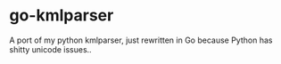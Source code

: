 # go-kmlparser
A port of my python kmlparser, just rewritten in Go because Python has shitty unicode issues..
